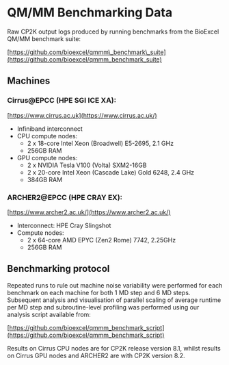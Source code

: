 # QM/MM Benchmarking Data

Raw CP2K output logs produced by running benchmarks from the BioExcel QM/MM benchmark suite:

[https://github.com/bioexcel/qmmm\_benchmark\_suite](https://github.com/bioexcel/qmmm_benchmark_suite)


## Machines

### Cirrus@EPCC (HPE SGI ICE XA):
[https://www.cirrus.ac.uk](https://www.cirrus.ac.uk/)

- Infiniband interconnect
- CPU compute nodes:
	- 2 x 18-core Intel Xeon (Broadwell) E5-2695, 2.1 GHz
  - 256GB RAM
- GPU compute nodes:
	- 2 x NVIDIA Tesla V100 (Volta) SXM2-16GB
	- 2 x 20-core Intel Xeon (Cascade Lake) Gold 6248, 2.4 GHz
  - 384GB RAM


### ARCHER2@EPCC (HPE CRAY EX):
[https://www.archer2.ac.uk/](https://www.archer2.ac.uk/)

- Interconnect: HPE Cray Slingshot
- Compute nodes:
	- 2 x 64-core AMD EPYC (Zen2 Rome) 7742, 2.25GHz
	- 256GB RAM


## Benchmarking protocol
Repeated runs to rule out machine noise variability were performed for each benchmark on each machine for both 1 MD step and 6 MD steps. Subsequent analysis and visualisation of parallel scaling of average runtime per MD step and subroutine-level profiling was performed using our analysis script available from:

[https://github.com/bioexcel/qmmm_benchmark_script](https://github.com/bioexcel/qmmm_benchmark_script)

Results on Cirrus CPU nodes are for CP2K release version 8.1, whilst results on Cirrus GPU nodes and ARCHER2 are with CP2K version 8.2. 